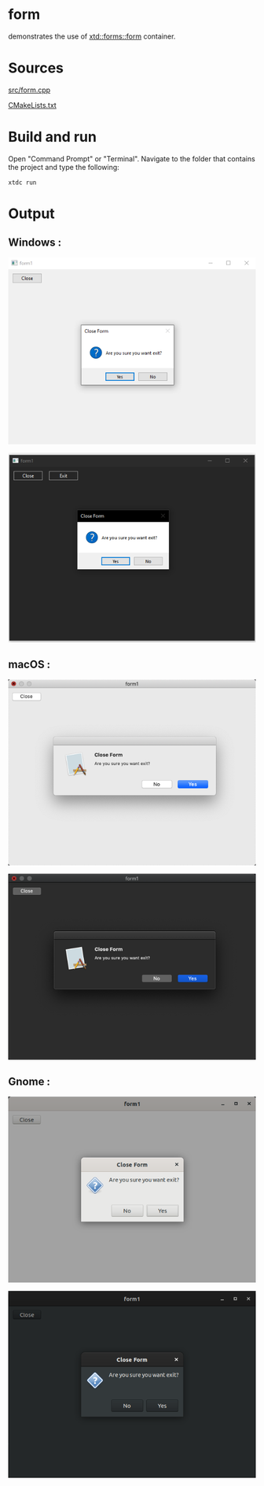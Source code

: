 # form

demonstrates the use of [xtd::forms::form](../../../src/xtd_forms/include/xtd/forms/form.hpp) container.

# Sources

[src/form.cpp](src/form.cpp)

[CMakeLists.txt](CMakeLists.txt)

# Build and run

Open "Command Prompt" or "Terminal". Navigate to the folder that contains the project and type the following:

```shell
xtdc run
```

# Output

## Windows :

![Screenshot](../../../docs/pictures/examples/form_w.png)

![Screenshot](../../../docs/pictures/examples/form_wd.png)

## macOS :

![Screenshot](../../../docs/pictures/examples/form_m.png)

![Screenshot](../../../docs/pictures/examples/form_md.png)

## Gnome :

![Screenshot](../../../docs/pictures/examples/form_g.png)

![Screenshot](../../../docs/pictures/examples/form_gd.png)
